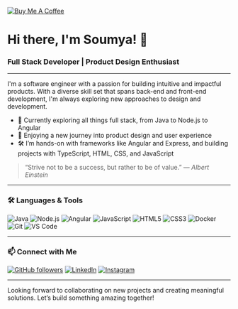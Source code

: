 [![Buy Me A Coffee](https://img.shields.io/badge/Buy%20me%20a%20coffee-%23FFDD00.svg?&style=for-the-badge&logo=buy-me-a-coffee&logoColor=black)](https://buymeacoffee.com/soumyaprasm)

# Hi there, I'm Soumya! 👋

### Full Stack Developer | Product Design Enthusiast

---

I'm a software engineer with a passion for building intuitive and impactful products. With a diverse skill set that spans back-end and front-end development, I'm always exploring new approaches to design and development.

- 🌱 Currently exploring all things full stack, from Java to Node.js to Angular
- 🎨 Enjoying a new journey into product design and user experience
- 🛠 I’m hands-on with frameworks like Angular and Express, and building projects with TypeScript, HTML, CSS, and JavaScript

> “Strive not to be a success, but rather to be of value.” — *Albert Einstein*

---

### 🛠️ Languages & Tools

![Java](https://img.shields.io/badge/-Java-5B4638?style=flat-square&logo=java&logoColor=ffffff)
![Node.js](https://img.shields.io/badge/-Node.js-339933?style=flat-square&logo=node.js&logoColor=ffffff)
![Angular](https://img.shields.io/badge/-Angular-CC2927?style=flat-square&logo=angular&logoColor=ffffff)
![JavaScript](https://img.shields.io/badge/-JavaScript-%23F7DF1C?style=flat-square&logo=javascript&logoColor=000000)
![HTML5](https://img.shields.io/badge/-HTML5-%23E44D27?style=flat-square&logo=html5&logoColor=ffffff)
![CSS3](https://img.shields.io/badge/-CSS3-%231572B6?style=flat-square&logo=css3)
![Docker](https://img.shields.io/badge/-Docker-5391FE?style=flat-square&logo=docker&logoColor=ffffff)
![Git](https://img.shields.io/badge/-Git-%23F05032?style=flat-square&logo=git&logoColor=%23ffffff)
![VS Code](https://img.shields.io/badge/-VS%20Code-007ACC?style=flat-square&logo=visual-studio-code&logoColor=ffffff)

---

### 📫 Connect with Me

[![GitHub followers](https://img.shields.io/github/followers/soumyaprasadrana?style=social)](https://www.github.com/soumyaprasadrana)
[![LinkedIn](https://img.shields.io/badge/-soumya-blue?style=flat-square&logo=Linkedin&logoColor=white&link=https://www.linkedin.com/in/soumya-prasad-rana-5a7a6b70/)](https://www.linkedin.com/in/soumya-prasad-rana-5a7a6b70/)
[![Instagram](https://img.shields.io/badge/-cluster_admin-purple?style=flat-square&logo=Instagram&logoColor=white&link=https://www.instagram.com/soumyaprasad.rana/)](https://www.instagram.com/soumyaprasad.rana/)

--- 

Looking forward to collaborating on new projects and creating meaningful solutions. Let’s build something amazing together!



